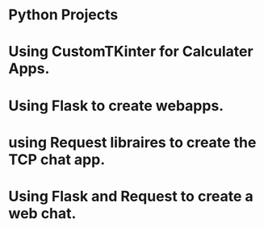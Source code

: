 # Python Projects

# Using CustomTKinter for Calculater Apps.
# Using Flask to create webapps.
# using Request libraires to create the TCP chat app.
# Using Flask and Request to create a web chat.
